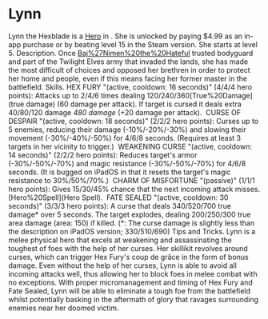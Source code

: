 # Lynn

Lynn the Hexblade is a [Hero](Hero) in . She is unlocked by paying $4.99 as an in-app purchase or by beating level 15 in the Steam version. She starts at level 5.
Description.
Once [Baj%27Nimen%20the%20Hateful](Baj'Nimen's) trusted bodyguard and part of the Twilight Elves army that invaded the lands, she has made the most difficult of choices and opposed her brethren in order to protect her home and people, even if this means facing her former master in the battlefield.
Skills.
 HEX FURY "(active, cooldown: 16 seconds)" (4/4/4 hero points):
 Attacks up to 2/4/6 times dealing 120/240/360[True%20Damage](true damage) (60 damage per attack). If target is cursed it deals extra 40/80/120 damage *480 damage* (+20 damage per attack).
 CURSE OF DESPAIR "(active, cooldown: 18 seconds)" (2/2/2 hero points):
 Curses up to 5 enemies, reducing their damage (-10%/-20%/-30%) and slowing their movement (-30%/-40%/-50%) for 4/6/8 seconds. (Requires at least 3 targets in her vicinity to trigger.)
 WEAKENING CURSE "(active, cooldown: 14 seconds)" (2/2/2 hero points):
 Reduces target's armor (-30%/-50%/-70%) and magic resistance (-30%/-50%/-70%) for 4/6/8 seconds.
 (It is bugged on iPadOS in that it resets the target's magic resistance to 30%/50%/70%.)
 CHARM OF MISFORTUNE "(passive)" (1/1/1 hero points):
 Gives 15/30/45% chance that the next incoming attack misses.
[Hero%20Spell](Hero Spell).
 FATE SEALED "(active, cooldown: 30 seconds)" (3/3/3 hero points):
 A curse that deals 340/520/700 true damage* over 5 seconds. The target explodes, dealing 200/250/300 true area damage (area: 150) if killed.
 (*: The curse damage is slightly less than the description on iPadOS version; 330/510/690)
Tips and Tricks.
Lynn is a melee physical hero that excels at weakening and assassinating the toughest of foes with the help of her curses. Her skillikit revolves around curses, which can trigger Hex Fury's coup de grâce in the form of bonus damage. Even without the help of her curses, Lynn is able to avoid all incoming attacks well, thus allowing her to block foes in melee combat with no exceptions. With proper micromanagement and timing of Hex Fury and Fate Sealed, Lynn will be able to eliminate a tough foe from the battlefield whilst potentially basking in the aftermath of glory that ravages surrounding enemies near her doomed victim.